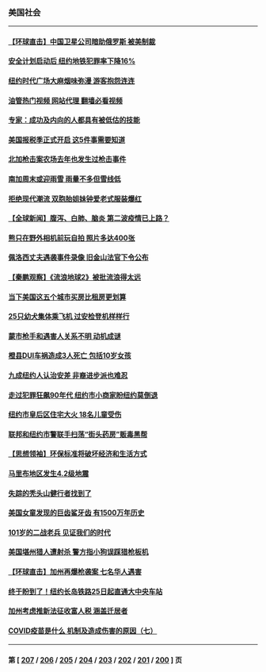 ### 美国社会
---
#### [【环球直击】中国卫星公司暗助俄罗斯 被美制裁](../../pages/ncid1078160/n13916897.md?01282045) 
#### [安全计划启动后 纽约地铁犯罪率下降16%](../../pages/ncid1078160/n13917081.md?01282045) 
#### [纽约时代广场大麻烟味弥漫 游客抱怨连连](../../pages/ncid1078160/n13917079.md?01282045) 
#### [油管热门视频 网站代理 翻墙必看视频](http://138.2.39.72:81/youtube.html?epic-marker?01282045)
#### [专家：成功及内向的人都具有被低估的技能](../../pages/ncid1078160/n13917001.md?01282045) 
#### [美国报税季正式开启 这5件事需要知道](../../pages/ncid1078160/n13916947.md?01282045) 
#### [北加枪击案农场去年也发生过枪击事件](../../pages/ncid1078160/n13916957.md?01282045) 
#### [南加周末或迎雨雪 雨量不多但雪线低](../../pages/ncid1078160/n13916911.md?01282045) 
#### [拒绝现代潮流 双胞胎姐妹钟爱老式服装爆红](../../pages/ncid1078160/n13916529.md?01282045) 
#### [【全球新闻】腹泻、白肺、脑炎 第二波疫情已上路？](../../pages/ncid1078160/n13916633.md?01282045) 
#### [熊只在野外相机前玩自拍 照片多达400张](../../pages/ncid1078160/n13916614.md?01282045) 
#### [佩洛西丈夫遇袭事件录像  旧金山法官下令公布](../../pages/ncid1078160/n13916462.md?01282045) 
#### [【秦鹏观察】《流浪地球2》被批流浪得太远](../../pages/ncid1078160/n13916326.md?01282045) 
#### [当下美国这五个城市买房比租房更划算](../../pages/ncid1078160/n13916330.md?01282045) 
#### [25只幼犬集体乘飞机 过安检登机样样行](../../pages/ncid1078160/n13916381.md?01282045) 
#### [蒙市枪手和遇害人关系不明 动机成谜](../../pages/ncid1078160/n13916351.md?01282045) 
#### [橙县DUI车祸造成3人死亡 包括10岁女孩](../../pages/ncid1078160/n13916337.md?01282045) 
#### [九成纽约人认治安差 非裔进步派也难忍](../../pages/ncid1078160/n13915778.md?01282045) 
#### [走过犯罪狂飙90年代 纽约市小商家盼纽约莫倒退](../../pages/ncid1078160/n13915782.md?01282045) 
#### [纽约市皇后区住宅大火 18名儿童受伤](../../pages/ncid1078160/n13915769.md?01282045) 
#### [联邦和纽约市警联手扫荡“街头药房”贩毒黑帮](../../pages/ncid1078160/n13915761.md?01282045) 
#### [【思想领袖】环保标准将破坏经济和生活方式](../../pages/ncid1078160/n13887756.md?01282045) 
#### [马里布地区发生4.2级地震](../../pages/ncid1078160/n13915604.md?01282045) 
#### [失踪的秃头山健行者找到了](../../pages/ncid1078160/n13915617.md?01282045) 
#### [美国女童发现的巨齿鲨牙齿 有1500万年历史](../../pages/ncid1078160/n13915423.md?01282045) 
#### [101岁的二战老兵 见证我们的时代](../../pages/ncid1078160/n13915426.md?01282045) 
#### [美国堪州猎人遭射杀 警方指小狗误踩猎枪板机](../../pages/ncid1078160/n13915257.md?01282045) 
#### [【环球直击】加州再爆枪袭案 七名华人遇害](../../pages/ncid1078160/n13914369.md?01282045) 
#### [终于盼到了！纽约长岛铁路25日起直通大中央车站](../../pages/ncid1078160/n13915063.md?01282045) 
#### [加州考虑推新法征收富人税 涵盖迁居者](../../pages/ncid1078160/n13915012.md?01282045) 
#### [COVID疫苗是什么 机制及造成伤害的原因（七）](../../pages/ncid1078160/n13914885.md?01282045) 

---
#### 第 [ [207](./207.md?01282045) / [206](./206.md?01282045) / [205](./205.md?01282045) / [204](./204.md?01282045) / [203](./203.md?01282045) / [202](./202.md?01282045) / [201](./201.md?01282045) / [200](./200.md?01282045) ] 页
